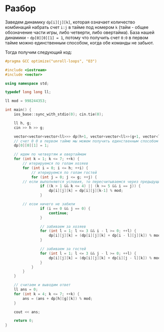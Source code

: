 # Разбор

Заведем динамику `dp[i][j][k]`, которая означает количество комбинаций набрать счет `i:j` в тайме под номером `k` (тайм - общее обозначение части игры, либо четверти,
либо овертайма). База нашей динамики - `dp[0][0][1] = 1`, потому что получить счет `0:0` в первом тайме можно единственным способом, когда обе команды не забьют.

Тогда получим следующий код:


```cpp
#pragma GCC optimize("unroll-loops", "O3")

#include <iostream>
#include <vector>

using namespace std;

typedef long long ll;

ll mod = 998244353;

int main() {
	ios_base::sync_with_stdio(0); cin.tie(0);

	ll h, g;
	cin >> h >> g;

	vector<vector<vector<ll>>> dp(h+1, vector<vector<ll>>(g+1, vector<ll>(7+1, 0)));
	// счет 0 0 в первом тайме мы можем получить единственным способом
	dp[0][0][1] = 1;

	// идем по четвертям и овертаймам
	for (int k = 1; k <= 7; ++k) {
		// итерируемся по голам хозяев
		for (int i = 0; i <= h; ++i) {
			// итерируемся по голам гостей
			for (int j = 0; j <= g; ++j) {
        // если выполняются условия, то пересчитываемся через предыдущий тайм
				if ((k > 1 && k <= 4) || (k >= 5 && i == j)) {
					dp[i][j][k] = dp[i][j][k-1] % mod;
				}

        // есои ничего не забили
				if (i == 0 && j == 0) {
					continue;
				}

				// забиваем за хозяев
				for (int l = 1; l <= 3 && i - l >= 0; ++l) {
					dp[i][j][k] = (dp[i][j][k] + dp[i - l][j][k]) % mod;
				}

				// забиваем за гостей 
				for (int l = 1; l <= 3 && j - l >= 0; ++l) {
					dp[i][j][k] = (dp[i][j][k] + dp[i][j - l][k]) % mod;
				}
			}
		}
	}

	// считаем и выводим ответ
	ll ans = 0;
	for (int k = 4; k <= 7; ++k) {
		ans = (ans + dp[h][g][k]) % mod;
	}

	cout << ans;

	return 0;
}
```
